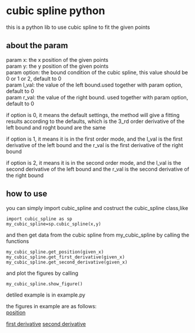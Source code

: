 # cubic spline python

this is a python lib to use cubic spline to fit the given points<br>

## about the param
param x: the x position of the given points<br>
param y: the y position of the given points<br>
param option: the bound condition of the cubic spline, this value should be 0 or 1 or 2, default to 0<br>
param l_val: the value of the left bound.used together with param option, default to 0<br>
param r_val: the value of the right bound. used together with param option, default to 0<br>  

if option is 0, it means the default settings, the method will give a fitting results according to the defaults, which is the 3_rd order derivative of the left bound and roght bound are the same

if option is 1, it means it is in the first order mode, and the l_val is the first derivative of the left bound and the r_val is the first derivative of the right bound

if option is 2, it means it is in the second order mode, and the l_val is the second derivative of the left bound and the r_val is the second derivative of the right bound

## how to use

you can simply import cubic_spline and costruct the cubic_spline class,like
```
import cubic_spline as sp
my_cubic_spline=sp.cubic_spline(x,y)
```
and then get data from the cubic spline from my_cubic_spline by calling the functions
```
my_cubic_spline.get_position(given_x)
my_cubic_spline.get_first_derivative(given_x)
my_cubic_spline.get_second_derivative(given_x)
```
and plot the figures by calling
```
my_cubic_spline.show_figure()
```
detiled example is in example.py

the figures in example are as follows:<br>
[position](https://github.com/liuchen18/cubic_spline_python/blob/main/position.png)

[first derivative](https://github.com/liuchen18/cubic_spline_python/blob/main/first_derivative.png)
[second derivative](https://github.com/liuchen18/cubic_spline_python/blob/main/second_derivative.png)